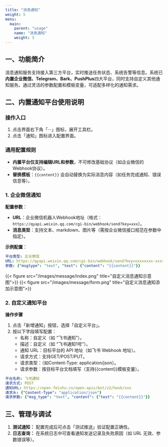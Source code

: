 ```yaml
---
title: "消息通知"
weight: 5
menu:
  main:
    parent: "usage"
    name: "消息通知"
    weight: 5
---
```




## 一、功能简介  
消息通知服务支持接入第三方平台，实时推送任务状态、系统告警等信息。系统已**内置企业微信、Telegram、Bark、PushPlus**四大平台，同时支持自定义其他通知服务。通过灵活的参数配置和模板变量，可适配多样化的通知需求。  


## 二、内置通知平台使用说明  
### 操作入口  
1. 点击界面右下角「···」图标，展开工具栏。  
2. 点击「通知」图标进入配置界面。  

### 通用配置规则  
- **内置平台仅支持编辑URL和参数**，不可修改基础协议（如企业微信的Webhook协议）。  
- **替换模板**：`{{content}}` 会自动替换为实际消息内容（如任务完成通知、错误信息等）。  

### 1. 企业微信通知  
**配置参数**：  
- **URL**：企业微信机器人Webhook地址（格式：`https://qyapi.weixin.qq.com/cgi-bin/webhook/send?key=xxx`）。  
- **消息类型**：支持文本、markdown、图片等（需按企业微信接口规范在参数中指定）。  

**示例配置**：  
```yaml
平台类型: 企业微信
URL: https://qyapi.weixin.qq.com/cgi-bin/webhook/send?key=xxxxxxxx-xxxx-xxxx-xxxx-xxxxxxxxxxxx
参数: {"msgtype": "text", "text": {"content": "{{content}}"}}
```

<div style="width: 100%;margin:0 auto;display: flex;">
{{< figure src="/images/message/index.png" title="自定义消息通知示意图">}}
{{< figure src="/images/message/form.png" title="自定义消息通知添加示意图">}}
</div>


### 2. 自定义通知平台

**操作步骤**

1. 点击「新增通知」按钮，选择「自定义平台」。
2. 按以下字段填写配置：
    - 名称：自定义（如 “飞书通知”）。
    - 描述：自定义（如 “飞书通知1号”）。
    - 通知 URL：目标平台的 API 地址（如飞书 Webhook 地址）。
    - 请求方式：支持GET/POST/PUT。
    - 请求类型：（如Content-Type: application/json）。
    - 请求参数：按目标平台文档填写（支持{{content}}模板变量）。

```yaml
平台名称: 飞书通知
请求方式: POST
通知URL: https://open.feishu.cn/open-apis/bot/v2/hook/xxx
请求头: {"Content-Type": "application/json"}
请求参数: {"msg_type": "text", "content": {"text": "{{content}}"}}
```

## 三、管理与调试
1. **测试通知：** 配置完成后可点击「测试推送」验证配置正确性。
3. **日志查询：** 在系统日志中可查看通知发送记录及失败原因（如 URL 无效、参数错误等）。